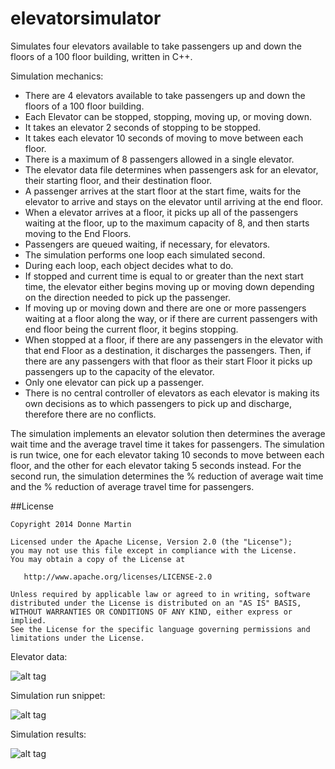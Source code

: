 elevatorsimulator
============

Simulates four elevators available to take passengers up and down the floors of a 100 floor building, written in C++.

Simulation mechanics:

* There are 4 elevators available to take passengers up and down the floors of a 100 floor building.
* Each Elevator can be stopped, stopping, moving up, or moving down.
* It takes an elevator 2 seconds of stopping to be stopped.
* It takes each elevator 10 seconds of moving to move between each floor.
* There is a maximum of 8 passengers allowed in a single elevator.
* The elevator data file determines when passengers ask for an elevator, their starting floor, and their destination floor.
* A passenger arrives at the start floor at the start fime, waits for the elevator to arrive and stays on the elevator until arriving at the end floor.
* When a elevator arrives at a floor, it picks up all of the passengers waiting at the floor, up to the maximum capacity of 8, and then starts moving to the End Floors.
* Passengers are queued waiting, if necessary, for elevators.
* The simulation performs one loop each simulated second.
* During each loop, each object decides what to do.
* If stopped and current time is equal to or greater than the next start time, the elevator either begins moving up or moving down depending on the direction needed to pick up the passenger.
* If moving up or moving down and there are one or more passengers waiting at a floor along the way, or if there are current passengers with end floor being the current floor, it begins stopping.
* When stopped at a floor, if there are any passengers in the elevator with that end Floor as a destination, it discharges the passengers. Then, if there are any passengers with that floor as their start Floor it picks up passengers up to the capacity of the elevator.
* Only one elevator can pick up a passenger.
* There is no central controller of elevators as each elevator is making its own decisions as to which passengers to pick up and discharge, therefore there are no conflicts.

The simulation implements an elevator solution then determines the average wait time and the average travel time it takes for
passengers.  The simulation is run twice, one for each elevator taking 10 seconds to move between each floor, and the other for each elevator taking 5 seconds instead.  For the second run, the simulation determines the % reduction of average wait time and the % reduction of average travel time for passengers.

##License

    Copyright 2014 Donne Martin

    Licensed under the Apache License, Version 2.0 (the "License");
    you may not use this file except in compliance with the License.
    You may obtain a copy of the License at

       http://www.apache.org/licenses/LICENSE-2.0

    Unless required by applicable law or agreed to in writing, software
    distributed under the License is distributed on an "AS IS" BASIS,
    WITHOUT WARRANTIES OR CONDITIONS OF ANY KIND, either express or implied.
    See the License for the specific language governing permissions and
    limitations under the License.

Elevator data:

![alt tag](https://raw.githubusercontent.com/donnemartin/elevatorsimulator/master/res/elevatordata.png)

Simulation run snippet:

![alt tag](https://raw.githubusercontent.com/donnemartin/elevatorsimulator/master/res/simulation.png)

Simulation results:

![alt tag](https://raw.githubusercontent.com/donnemartin/elevatorsimulator/master/res/results.png)